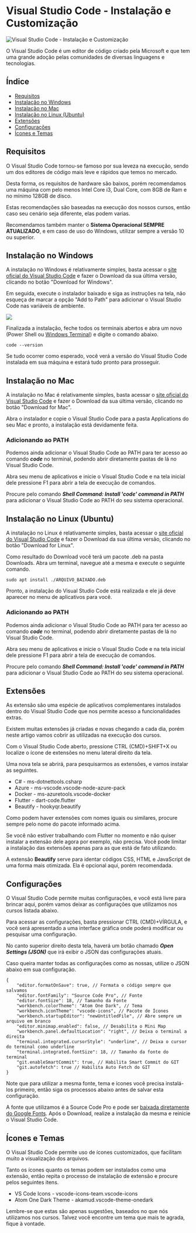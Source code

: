 Visual Studio Code - Instalação e Customização
==============================================

![Visual Studio Code - Instalação e Customização](https://baltaio.blob.core.windows.net/blog/visual-studio-code-instalacao-customizacao.jpg)

O Visual Studio Code é um editor de código criado pela Microsoft e que tem uma grande adoção pelas comunidades de diversas linguagens e tecnologias.

Índice
------

*   [Requisitos](#requisitos)
*   [Instalação no Windows](#instalação-no-windows)
*   [Instalação no Mac](#instalação-no-mac)
*   [Instalação no Linux (Ubuntu)](#instalação-no-linux-ubuntu)
*   [Extensões](#extensões)
*   [Configurações](#configurações)
*   [Ícones e Temas](#ícones-e-temas)

Requisitos
----------

O Visual Studio Code tornou-se famoso por sua leveza na execução, sendo um dos editores de código mais leve e rápidos que temos no mercado.

Desta forma, os requisitos de hardware são baixos, porém recomendamos uma máquina com pelo menos Intel Core i3, Dual Core, com 8GB de Ram e no mínimo 128GB de disco.

Estas recomendações são baseadas na execução dos nossos cursos, então caso seu cenário seja diferente, elas podem varias.

Recomendamos também manter o **Sistema Operacional SEMPRE ATUALIZADO**, e em caso de uso do Windows, utilizar sempre a versão 10 ou superior.

Instalação no Windows
---------------------

A instalação no Windows é relativamente simples, basta acessar o [site oficial do Visual Studio Code](https://code.visualstudio.com/) e fazer o Download da sua última versão, clicando no botão "Download for Windows".

Em seguida, execute o instalador baixado e siga as instruções na tela, não esqueça de marcar a opção "Add to Path" para adicionar o Visual Studio Code nas variáveis de ambiente.

![](https://baltaio.blob.core.windows.net/blog/visual-studio-code-instalacao-customizacao-001.png)

Finalizada a instalação, feche todos os terminais abertos e abra um novo (Power Shell ou [Windows Terminal](https://www.microsoft.com/pt-br/p/windows-terminal-preview/9n0dx20hk701?activetab=pivot:overviewtab)) e digite o comando abaixo.

    code --version

Se tudo ocorrer como esperado, você verá a versão do Visual Studio Code instalada em sua máquina e estará tudo pronto para prosseguir.

Instalação no Mac
-----------------

A instalação no Mac é relativamente simples, basta acessar o [site oficial do Visual Studio Code](https://code.visualstudio.com/) e fazer o Download da sua última versão, clicando no botão "Download for Mac".

Abra o instalador e copie o Visual Studio Code para a pasta Applications do seu Mac e pronto, a instalação está devidamente feita.

### Adicionando ao PATH

Podemos ainda adicionar o Visual Studio Code ao PATH para ter acesso ao comando **_code_** no terminal, podendo abrir diretamente pastas de lá no Visual Studio Code.

Abra seu menu de aplicativos e inicie o Visual Studio Code e na tela inicial dele pressione F1 para abrir a tela de execução de comandos.

Procure pelo comando **_Shell Command: Install 'code' command in PATH_** para adicionar o Visual Studio Code ao PATH do seu sistema operacional.

Instalação no Linux (Ubuntu)
----------------------------

A instalação no Linux é relativamente simples, basta acessar o [site oficial do Visual Studio Code](https://code.visualstudio.com/) e fazer o Download da sua última versão, clicando no botão "Download for Linux".

Como resultado do Download você terá um pacote .deb na pasta Downloads. Abra um terminal, navegue até a mesma e execute o seguinte comando.

    sudo apt install ./ARQUIVO_BAIXADO.deb

Pronto, a instalação do Visual Studio Code está realizada e ele já deve aparecer no menu de aplicativos para você.

### Adicionando ao PATH

Podemos ainda adicionar o Visual Studio Code ao PATH para ter acesso ao comando **_code_** no terminal, podendo abrir diretamente pastas de lá no Visual Studio Code.

Abra seu menu de aplicativos e inicie o Visual Studio Code e na tela inicial dele pressione F1 para abrir a tela de execução de comandos.

Procure pelo comando **_Shell Command: Install 'code' command in PATH_** para adicionar o Visual Studio Code ao PATH do seu sistema operacional.

Extensões
---------

As extensão são uma espécie de aplicativos complementares instalados dentro do Visual Studio Code que nos permite acesso a funcionalidades extras.

Existem muitas extensões já criadas e novas chegando a cada dia, porém neste artigo vamos cobrir as utilizadas na execução dos cursos.

Com o Visual Studio Code aberto, pressione CTRL (CMD)+SHIFT+X ou localize o ícone de extensões no menu lateral direito da tela.

Uma nova tela se abrirá, para pesquisarmos as extensões, e vamos instalar as seguintes.

*   C# - ms-dotnettools.csharp
*   Azure - ms-vscode.vscode-node-azure-pack
*   Docker - ms-azuretools.vscode-docker
*   Flutter - dart-code.flutter
*   Beautify - hookyqr.beautify

Como podem haver extensões com nomes iguais ou similares, procure sempre pelo nome do pacote informado acima.

Se você não estiver trabalhando com Flutter no momento e não quiser instalar a extensão dele agora por exemplo, não precisa. Você pode limitar a instalação das extensões apenas para as que está de fato utilizando.

A extensão **Beautify** serve para identar códigos CSS, HTML e JavaScript de uma forma mais otimizada. Ela é opcional aqui, porém recomendada.

Configurações
-------------

O Visual Studio Code permite muitas configurações, e você está livre para brincar aqui, porém vamos deixar as configurações que utilizamos nos cursos listada abaixo.

Para acessar as configurações, basta pressionar CTRL (CMD)+VÍRGULA, e você será apresentado a uma interface gráfica onde poderá modificar ou pesquisar uma configuração.

No canto superior direito desta tela, haverá um botão chamado **_Open Settings (JSON)_** que irá exibir o JSON das configurações atuais.

Caso queira manter todas as configurações como as nossas, utilize o JSON abaixo em sua configuração.

    {  
        "editor.formatOnSave": true, // Formata o código sempre que salvamos  
        "editor.fontFamily": "Source Code Pro", // Fonte  
        "editor.fontSize": 18, // Tamanho da Fonte  
        "workbench.colorTheme": "Atom One Dark", // Tema  
        "workbench.iconTheme": "vscode-icons", // Pacote de Ícones  
        "workbench.startupEditor": "newUntitledFile", // Abre sempre um arquivo em branco  
        "editor.minimap.enabled": false, // Desabilita o Mini Map  
        "workbench.panel.defaultLocation": "right", // Deixa o terminal a direita  
        "terminal.integrated.cursorStyle": "underline", // Deixa o cursor do terminal como underline  
        "terminal.integrated.fontSize": 18, // Tamanho da fonte do terminal  
        "git.enableSmartCommit": true, // Habilita Smart Commit do GIT  
        "git.autofetch": true // Habilita Auto Fetch do GIT  
    }

Note que para utilizar a mesma fonte, tema e ícones você precisa instalá-los primeiro, então siga os processos abaixo antes de salvar esta configuração.

A fonte que utilizamos é a Source Code Pro e pode ser [baixada diretamente do Google Fonts](https://fonts.google.com/specimen/Source+Code+Pro). Após o Download, realize a instalação da mesma e reinicie o Visual Studio Code.

Ícones e Temas
--------------

O Visual Studio Code permite uso de ícones customizados, que facilitam muito a visualização dos arquivos.

Tanto os ícones quanto os temas podem ser instalados como uma extensão, então repita o processo de instalação de extensão e procure pelos seguintes itens.

*   VS Code Icons - vscode-icons-team.vscode-icons
*   Atom One Dark Theme - akamud.vscode-theme-onedark

Lembre-se que estas são apenas sugestões, baseados no que nós utilizamos nos cursos. Talvez você encontre um tema que mais te agrada, fique à vontade.